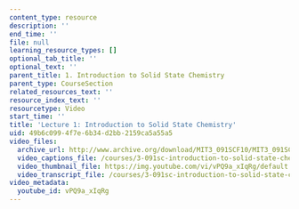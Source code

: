 ```yaml
---
content_type: resource
description: ''
end_time: ''
file: null
learning_resource_types: []
optional_tab_title: ''
optional_text: ''
parent_title: 1. Introduction to Solid State Chemistry
parent_type: CourseSection
related_resources_text: ''
resource_index_text: ''
resourcetype: Video
start_time: ''
title: 'Lecture 1: Introduction to Solid State Chemistry'
uid: 49b6c099-4f7e-6b34-d2bb-2159ca5a55a5
video_files:
  archive_url: http://www.archive.org/download/MIT3_091SCF10/MIT3_091SCF10lec01_300k.mp4
  video_captions_file: /courses/3-091sc-introduction-to-solid-state-chemistry-fall-2010/e5fc7eacd7d659c68cdc143005d6193d_vPQ9a_xIqRg.vtt
  video_thumbnail_file: https://img.youtube.com/vi/vPQ9a_xIqRg/default.jpg
  video_transcript_file: /courses/3-091sc-introduction-to-solid-state-chemistry-fall-2010/5a30b8f7388ea7dc4f2dbd54e1324e42_vPQ9a_xIqRg.pdf
video_metadata:
  youtube_id: vPQ9a_xIqRg
---
```

